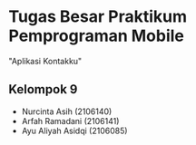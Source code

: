 # Tugas Besar Praktikum Pemprograman Mobile
"Aplikasi Kontakku"

## Kelompok 9
- Nurcinta Asih (2106140)
- Arfah Ramadani (2106141)
- Ayu Aliyah Asidqi (2106085)


